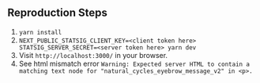 ## Reproduction Steps

1. `yarn install`
2. `NEXT_PUBLIC_STATSIG_CLIENT_KEY=<client token here> STATSIG_SERVER_SECRET=<server token here> yarn dev`
3. Visit `http://localhost:3000/` in your browser.
4. See html mismatch error `Warning: Expected server HTML to contain a matching text node for "natural_cycles_eyebrow_message_v2" in <p>.`

